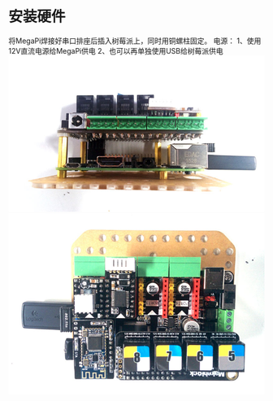 # 安装硬件

将MegaPi焊接好串口排座后插入树莓派上，同时用铜螺柱固定。
电源：
1、使用12V直流电源给MegaPi供电
2、也可以再单独使用USB给树莓派供电
![mega1](megapi1.jpg)
![mega2](megapi2.jpg)
